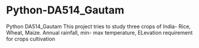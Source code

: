 # Python-DA514_Gautam
Python DA514_Gautam
This project tries to study three crops of India- Rice, Wheat, Maize.
Annual rainfall, min- max temperature, ELevation requirement for crops cultivation 
